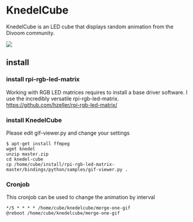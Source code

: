 # KnedelCube
KnedelCube is an LED cube that displays random animation from the Divoom community.

[![](http://img.youtube.com/vi/IrJWMx3r_K0/0.jpg)](http://www.youtube.com/watch?v=IrJWMx3r_K0 "knedelcube")

## install

### install rpi-rgb-led-matrix
Working with RGB LED matrices requires to install a base driver software. I use  the incredibly versatile rpi-rgb-led-matrix. 
 https://github.com/hzeller/rpi-rgb-led-matrix/

### install KnedelCube
Please edit gif-viewer.py and change your settings
```
$ apt-get install ffmpeg
wget knedel
unzip master.zip
cd knedel-cube
cp /home/cube/install/rpi-rgb-led-matrix-master/bindings/python/samples/gif-viewer.py .
```

### Cronjob
This cronjob can be used to change the animation by interval
```
*/5 * * * * /home/cube/knedelcube/merge-one-gif
@reboot /home/cube/knedelcube/merge-one-gif
```